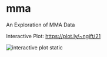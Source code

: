 # mma
An Exploration of MMA Data

Interactive Plot:  https://plot.ly/~ngift/21

![interactive plot static](https://user-images.githubusercontent.com/58792/34915957-74127fe2-f8e4-11e7-928c-886887d3fc5b.png)
